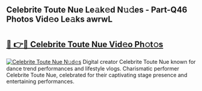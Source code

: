 ## Celebrite Toute Nue Le𝚊k𝚎d N𝚞𝚍es - Part-Q46 Photos Vid𝚎o Le𝚊ks awrwL

# <h2><a href="http://fb7i3rg.evod.top/?m=Celebrite+Toute+Nue">🔗 👉🔴 Celebrite Toute Nue Vid𝚎o Ph𝚘t𝚘s</a></h2>

[![Celebrite Toute Nue N𝚞d𝚎s](https://i.imgur.com/8V9OHl7.gif)](http://fb7i3rg.evod.top/?m=Celebrite+Toute+Nue)
Digital creator Celebrite Toute Nue known for dance trend performances and lifestyle vlogs. Charismatic performer Celebrite Toute Nue, celebrated for their captivating stage presence and entertaining performances. 
